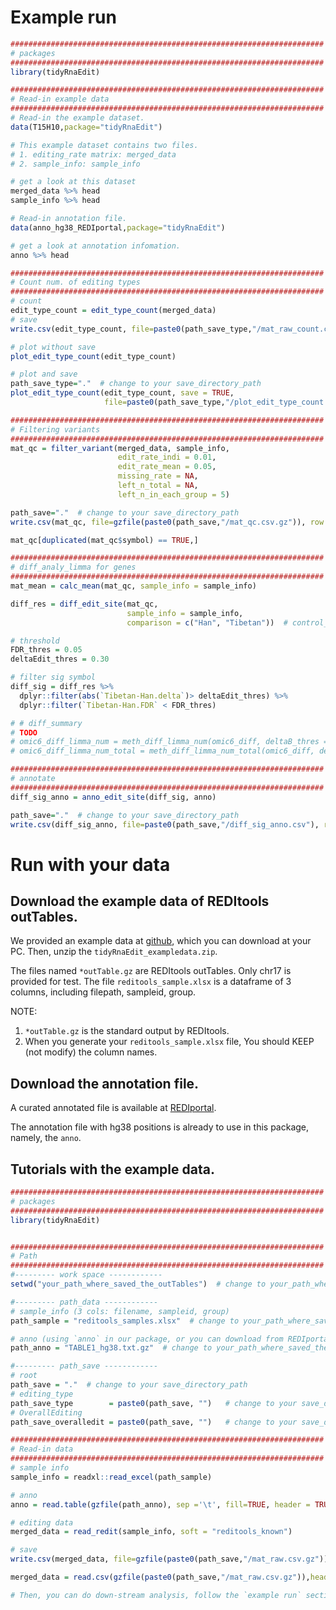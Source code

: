 # Example run

```r
######################################################################
# packages
######################################################################
library(tidyRnaEdit)

######################################################################
# Read-in example data
######################################################################
# Read-in the example dataset.
data(T15H10,package="tidyRnaEdit")

# This example dataset contains two files. 
# 1. editing_rate matrix: merged_data
# 2. sample_info: sample_info

# get a look at this dataset
merged_data %>% head
sample_info %>% head

# Read-in annotation file.
data(anno_hg38_REDIportal,package="tidyRnaEdit")

# get a look at annotation infomation.
anno %>% head

######################################################################
# Count num. of editing types
######################################################################
# count
edit_type_count = edit_type_count(merged_data)
# save
write.csv(edit_type_count, file=paste0(path_save_type,"/mat_raw_count.csv"), row.names = FALSE)

# plot without save
plot_edit_type_count(edit_type_count)

# plot and save
path_save_type="."  # change to your save_directory_path
plot_edit_type_count(edit_type_count, save = TRUE,
                     file=paste0(path_save_type,"/plot_edit_type_count.pdf"))

######################################################################
# Filtering variants
######################################################################
mat_qc = filter_variant(merged_data, sample_info,
                        edit_rate_indi = 0.01,
                        edit_rate_mean = 0.05,
                        missing_rate = NA,
                        left_n_total = NA,
                        left_n_in_each_group = 5)

path_save="."  # change to your save_directory_path
write.csv(mat_qc, file=gzfile(paste0(path_save,"/mat_qc.csv.gz")), row.names = FALSE)

mat_qc[duplicated(mat_qc$symbol) == TRUE,]

######################################################################
# diff_analy_limma for genes
######################################################################
mat_mean = calc_mean(mat_qc, sample_info = sample_info)

diff_res = diff_edit_site(mat_qc,
                          sample_info = sample_info,
                          comparison = c("Han", "Tibetan"))  # control_group = "Han"

# threshold
FDR_thres = 0.05
deltaEdit_thres = 0.30

# filter sig symbol
diff_sig = diff_res %>%
  dplyr::filter(abs(`Tibetan-Han.delta`)> deltaEdit_thres) %>%
  dplyr::filter(`Tibetan-Han.FDR` < FDR_thres)

# # diff_summary
# TODO
# omic6_diff_limma_num = meth_diff_limma_num(omic6_diff, deltaB_thres = deltaEdit_thres)
# omic6_diff_limma_num_total = meth_diff_limma_num_total(omic6_diff, deltaB_thres = deltaEdit_thres)

######################################################################
# annotate
######################################################################
diff_sig_anno = anno_edit_site(diff_sig, anno)

path_save="."  # change to your save_directory_path
write.csv(diff_sig_anno, file=paste0(path_save,"/diff_sig_anno.csv"), row.names = FALSE)
```

# Run with your data

## Download the example data of REDItools outTables.

We provided an example data at [github](https://github.com/JPingAMMS/tidyRnaEdit_exampledata), which you can download at your PC.
Then, unzip the `tidyRnaEdit_exampledata.zip`.

The files named `*outTable.gz` are REDItools outTables. Only chr17 is provided for test.
The file `reditools_sample.xlsx` is a dataframe of 3 columns, including filepath, sampleid, group.

NOTE:
1. `*outTable.gz` is the standard output by REDItools.
2. When you generate your `reditools_sample.xlsx` file, You should KEEP (not modify) the column names.

## Download the annotation file.

A curated annotated file is available at [REDIportal](http://srv00.recas.ba.infn.it/atlas/download.htmcl).

The annotation file with hg38 positions is already to use in this package, namely, the `anno`.

## Tutorials with the example data.

```r
######################################################################
# packages
######################################################################
library(tidyRnaEdit)


######################################################################
# Path
######################################################################
#--------- work space ------------
setwd("your_path_where_saved_the_outTables")  # change to your_path_where_saved_the_outTables

#--------- path_data ------------
# sample_info (3 cols: filename, sampleid, group)
path_sample = "reditools_samples.xlsx"  # change to your_path_where_saved_the_outTables

# anno (using `anno` in our package, or you can download from REDIportal)
path_anno = "TABLE1_hg38.txt.gz"  # change to your_path_where_saved_the_outTables

#--------- path_save ------------
# root
path_save = "."  # change to your save_directory_path
# editing_type
path_save_type        = paste0(path_save, "")   # change to your save_directory_path
# OverallEditing
path_save_overalledit = paste0(path_save, "")   # change to your save_directory_path

######################################################################
# Read-in data
######################################################################
# sample info
sample_info = readxl::read_excel(path_sample)

# anno
anno = read.table(gzfile(path_anno), sep ='\t', fill=TRUE, header = TRUE)

# editing data
merged_data = read_redit(sample_info, soft = "reditools_known")

# save
write.csv(merged_data, file=gzfile(paste0(path_save,"/mat_raw.csv.gz")), row.names = FALSE)

merged_data = read.csv(gzfile(paste0(path_save,"/mat_raw.csv.gz")),header=TRUE)

# Then, you can do down-stream analysis, follow the `example run` section. Enjoy!
```